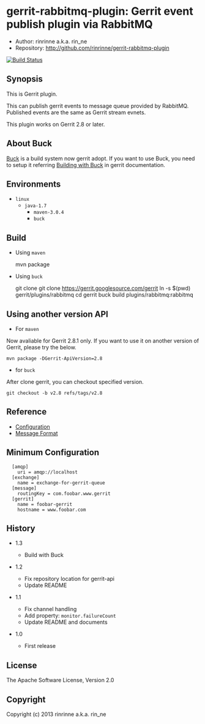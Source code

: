 gerrit-rabbitmq-plugin: Gerrit event publish plugin via RabbitMQ
=======================

* Author: rinrinne a.k.a. rin_ne
* Repository: http://github.com/rinrinne/gerrit-rabbitmq-plugin

[![Build Status](https://travis-ci.org/rinrinne/gerrit-rabbitmq-plugin.png?branch=master)](https://travis-ci.org/rinrinne/gerrit-rabbitmq-plugin)

Synopsis
----------------------

This is Gerrit plugin.

This can publish gerrit events to message queue provided by RabbitMQ.
Published events are the same as Gerrit stream evnets.

This plugin works on Gerrit 2.8 or later.

About Buck
---------------------

[Buck] is a build system now gerrit adopt. If you want to use Buck,
you need to setup it referring [Building with Buck] in gerrit documentation.

[Buck]: http://facebook.github.io/buck/
[Building with Buck]: https://gerrit-documentation.storage.googleapis.com/Documentation/2.8.2/dev-buck.html


Environments
---------------------

* `linux`
  * `java-1.7`
    * `maven-3.0.4`
    * `buck`

Build
---------------------

* Using `maven`

    mvn package

* Using `buck`

    git clone git clone https://gerrit.googlesource.com/gerrit
    ln -s $(pwd) gerrit/plugins/rabbitmq
    cd gerrit
    buck build plugins/rabbitmq:rabbitmq

Using another version API
--------------------------

* For `maven`

Now avaliable for Gerrit 2.8.1 only. If you want to use it on another version of Gerrit, please try the below.

    mvn package -DGerrit-ApiVersion=2.8

* for `buck`

After clone gerrit, you can checkout specified version.

    git checkout -b v2.8 refs/tags/v2.8

Reference
---------------------

* [Configuration]
* [Message Format]

[Configuration]: https://github.com/rinrinne/gerrit-rabbitmq-plugin/blob/master/src/main/resources/Documentation/config.md
[Message Format]: https://github.com/rinrinne/gerrit-rabbitmq-plugin/blob/master/src/main/resources/Documentation/message.md

Minimum Configuration
---------------------

```
  [amqp]
    uri = amqp://localhost
  [exchange]
    name = exchange-for-gerrit-queue
  [message]
    routingKey = com.foobar.www.gerrit
  [gerrit]
    name = foobar-gerrit
    hostname = www.foobar.com
```

History
---------------------

* 1.3
  * Build with Buck

* 1.2
  * Fix repository location for gerrit-api
  * Update README

* 1.1
  * Fix channel handling
  * Add property: `monitor.failureCount`
  * Update README and documents 

* 1.0
  *  First release

License
---------------------

The Apache Software License, Version 2.0

Copyright
---------------------

Copyright (c) 2013 rinrinne a.k.a. rin_ne
